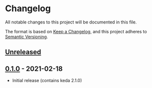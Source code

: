 # Changelog

All notable changes to this project will be documented in this file.

The format is based on [Keep a Changelog](https://keepachangelog.com/en/1.0.0/),
and this project adheres to [Semantic Versioning](https://semver.org/spec/v2.0.0.html).

## [Unreleased]

## [0.1.0] - 2021-02-18

- Initial release (contains keda 2.1.0)

[Unreleased]: https://github.com/giantswarm/keda-app/compare/v0.1.0...HEAD
[0.1.0]: https://github.com/giantswarm/keda-app/releases/tag/v0.1.0
